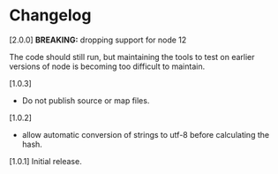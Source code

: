 # Changelog

[2.0.0]
**BREAKING:** dropping support for node 12

The code should still run, but maintaining the tools to test on earlier versions of node is becoming too difficult to maintain.

[1.0.3]
- Do not publish source or map files.

[1.0.2]
- allow automatic conversion of strings to utf-8 before calculating the hash.

[1.0.1] Initial release.
